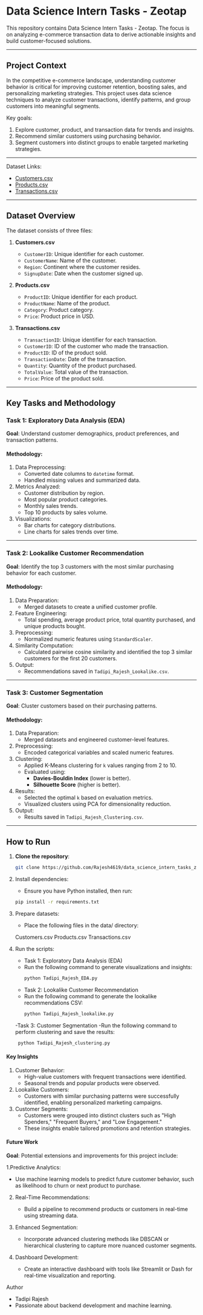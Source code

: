 # Data Science Intern Tasks - Zeotap

This repository contains Data Science Intern Tasks - Zeotap. The focus is on analyzing e-commerce transaction data to derive actionable insights and build customer-focused solutions.

---

## Project Context

In the competitive e-commerce landscape, understanding customer behavior is critical for improving customer retention, boosting sales, and personalizing marketing strategies. This project uses data science techniques to analyze customer transactions, identify patterns, and group customers into meaningful segments.

Key goals:
1. Explore customer, product, and transaction data for trends and insights.
2. Recommend similar customers using purchasing behavior.
3. Segment customers into distinct groups to enable targeted marketing strategies.

---
Dataset Links:
- [Customers.csv](https://drive.google.com/file/d/1bu_--mo79VdUG9oin4ybfFGRUSXAe-WE/view?usp=sharing)
- [Products.csv](https://drive.google.com/file/d/1IKuDizVapw-hyktwfpoAoaGtHtTNHfd0/view?usp=sharing)
- [Transactions.csv](https://drive.google.com/file/d/1saEqdbBB-vuk2hxoAf4TzDEsykdKlzbF/view?usp=sharing)

---
## Dataset Overview

The dataset consists of three files:
1. **Customers.csv**
   - `CustomerID`: Unique identifier for each customer.
   - `CustomerName`: Name of the customer.
   - `Region`: Continent where the customer resides.
   - `SignupDate`: Date when the customer signed up.

2. **Products.csv**
   - `ProductID`: Unique identifier for each product.
   - `ProductName`: Name of the product.
   - `Category`: Product category.
   - `Price`: Product price in USD.

3. **Transactions.csv**
   - `TransactionID`: Unique identifier for each transaction.
   - `CustomerID`: ID of the customer who made the transaction.
   - `ProductID`: ID of the product sold.
   - `TransactionDate`: Date of the transaction.
   - `Quantity`: Quantity of the product purchased.
   - `TotalValue`: Total value of the transaction.
   - `Price`: Price of the product sold.
---

## Key Tasks and Methodology

### Task 1: Exploratory Data Analysis (EDA)
**Goal**: Understand customer demographics, product preferences, and transaction patterns.

#### Methodology:
1. Data Preprocessing:
   - Converted date columns to `datetime` format.
   - Handled missing values and summarized data.
2. Metrics Analyzed:
   - Customer distribution by region.
   - Most popular product categories.
   - Monthly sales trends.
   - Top 10 products by sales volume.
3. Visualizations:
   - Bar charts for category distributions.
   - Line charts for sales trends over time.

---

### Task 2: Lookalike Customer Recommendation
**Goal**: Identify the top 3 customers with the most similar purchasing behavior for each customer.

#### Methodology:
1. Data Preparation:
   - Merged datasets to create a unified customer profile.
2. Feature Engineering:
   - Total spending, average product price, total quantity purchased, and unique products bought.
3. Preprocessing:
   - Normalized numeric features using `StandardScaler`.
4. Similarity Computation:
   - Calculated pairwise cosine similarity and identified the top 3 similar customers for the first 20 customers.
5. Output:
   - Recommendations saved in `Tadipi_Rajesh_Lookalike.csv`.

---

### Task 3: Customer Segmentation
**Goal**: Cluster customers based on their purchasing patterns.

#### Methodology:
1. Data Preparation:
   - Merged datasets and engineered customer-level features.
2. Preprocessing:
   - Encoded categorical variables and scaled numeric features.
3. Clustering:
   - Applied K-Means clustering for `k` values ranging from 2 to 10.
   - Evaluated using:
     - **Davies-Bouldin Index** (lower is better).
     - **Silhouette Score** (higher is better).
4. Results:
   - Selected the optimal `k` based on evaluation metrics.
   - Visualized clusters using PCA for dimensionality reduction.
5. Output:
   - Results saved in `Tadipi_Rajesh_Clustering.csv`.

---

## How to Run

1. **Clone the repository**:
   ```bash
   git clone https://github.com/Rajesh4619/data_science_intern_tasks_zeotap.git
   
2. Install dependencies:
   - Ensure you have Python installed, then run:
   ```bash
   pip install -r requirements.txt
4. Prepare datasets:
   - Place the following files in the data/ directory:
   
   Customers.csv
   Products.csv
   Transactions.csv

5. Run the scripts:
   - Task 1: Exploratory Data Analysis (EDA)
   - Run the following command to generate visualizations and insights:
      ```bash
      python Tadipi_Rajesh_EDA.py

   - Task 2: Lookalike Customer Recommendation
   - Run the following command to generate the lookalike recommendations CSV:
      ```bash
      python Tadipi_Rajesh_lookalike.py
   
   -Task 3: Customer Segmentation
   -Run the following command to perform clustering and save the results:
      ```bash
       python Tadipi_Rajesh_clustering.py

#### Key Insights
1. Customer Behavior:
   - High-value customers with frequent transactions were identified.
   - Seasonal trends and popular products were observed.
2. Lookalike Customers:
   - Customers with similar purchasing patterns were successfully identified, enabling personalized marketing campaigns.
3. Customer Segments:
   - Customers were grouped into distinct clusters such as "High Spenders," "Frequent Buyers," and "Low Engagement."
   - These insights enable tailored promotions and retention strategies.

#### Future Work
**Goal**: Potential extensions and improvements for this project include:

1.Predictive Analytics:
   - Use machine learning models to predict future customer behavior, such as likelihood to churn or next product to purchase.

2. Real-Time Recommendations:
   - Build a pipeline to recommend products or customers in real-time using streaming data.

3. Enhanced Segmentation:
   - Incorporate advanced clustering methods like DBSCAN or hierarchical clustering to capture more nuanced customer segments.

4. Dashboard Development:
   - Create an interactive dashboard with tools like Streamlit or Dash for real-time visualization and reporting.


   
  Author
- Tadipi Rajesh
- Passionate about backend development and machine learning.



